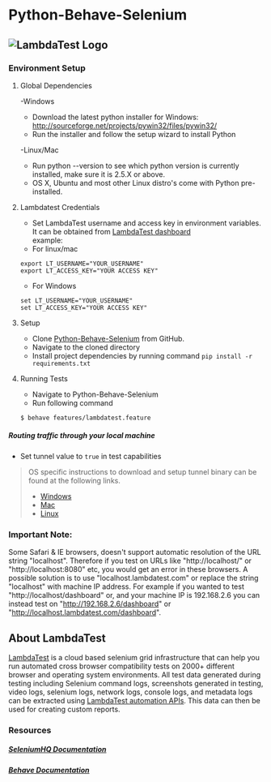# Python-Behave-Selenium
![LambdaTest Logo](https://www.lambdatest.com/static/images/logo.svg)
---

### Environment Setup

1. Global Dependencies   
   
   -Windows
   * Download the latest python installer for Windows: http://sourceforge.net/projects/pywin32/files/pywin32/
   * Run the installer and follow the setup wizard to install Python
   
   -Linux/Mac
   * Run python --version to see which python version is currently installed, make sure it is 2.5.X or above.
   * OS X, Ubuntu and most other Linux distro's come with Python pre-installed.
   
2. Lambdatest Credentials
    * Set LambdaTest username and access key in environment variables. It can be obtained from [LambdaTest dashboard](https://automation.lambdatest.com/)    
    example:
    - For linux/mac
    ```
    export LT_USERNAME="YOUR_USERNAME"
    export LT_ACCESS_KEY="YOUR ACCESS KEY"
    
    ```
    - For Windows
    ```
    set LT_USERNAME="YOUR_USERNAME"
    set LT_ACCESS_KEY="YOUR ACCESS KEY"
    
    ```
3. Setup
    * Clone [Python-Behave-Selenium](https://github.com/LambdaTest/python-behave-selenium.git) from GitHub.
    * Navigate to the cloned directory
    * Install project dependencies by running command `pip install -r requirements.txt`
    
4. Running Tests
    - Navigate to Python-Behave-Selenium
    - Run following command
    ```
    $ behave features/lambdatest.feature
    ```

#####  Routing traffic through your local machine
- Set tunnel value to `true` in test capabilities
> OS specific instructions to download and setup tunnel binary can be found at the following links.
>    - [Windows](https://www.lambdatest.com/support/docs/display/TD/Local+Testing+For+Windows)
>    - [Mac](https://www.lambdatest.com/support/docs/display/TD/Local+Testing+For+MacOS)
>    - [Linux](https://www.lambdatest.com/support/docs/display/TD/Local+Testing+For+Linux)

### Important Note:
Some Safari & IE browsers, doesn't support automatic resolution of the URL string "localhost". Therefore if you test on URLs like "http://localhost/" or "http://localhost:8080" etc, you would get an error in these browsers. A possible solution is to use "localhost.lambdatest.com" or replace the string "localhost" with machine IP address. For example if you wanted to test "http://localhost/dashboard" or, and your machine IP is 192.168.2.6 you can instead test on "http://192.168.2.6/dashboard" or "http://localhost.lambdatest.com/dashboard".

## About LambdaTest

[LambdaTest](https://www.lambdatest.com/) is a cloud based selenium grid infrastructure that can help you run automated cross browser compatibility tests on 2000+ different browser and operating system environments. All test data generated during testing including Selenium command logs, screenshots generated in testing, video logs, selenium logs, network logs, console logs, and metadata logs can be extracted using [LambdaTest automation APIs](https://www.lambdatest.com/support/docs/api-doc/). This data can then be used for creating custom reports.

### Resources

##### [SeleniumHQ Documentation](http://www.seleniumhq.org/docs/)
##### [Behave Documentation](https://behave.readthedocs.io/en/latest/)
